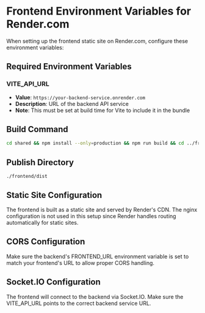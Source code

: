 # Frontend Environment Variables for Render.com

When setting up the frontend static site on Render.com, configure these environment variables:

## Required Environment Variables

### VITE_API_URL
- **Value**: `https://your-backend-service.onrender.com`
- **Description**: URL of the backend API service
- **Note**: This must be set at build time for Vite to include it in the bundle

## Build Command
```bash
cd shared && npm install --only=production && npm run build && cd ../frontend && npm install --only=production && npm run build
```

## Publish Directory
```
./frontend/dist
```

## Static Site Configuration

The frontend is built as a static site and served by Render's CDN. The nginx configuration is not used in this setup since Render handles routing automatically for static sites.

## CORS Configuration

Make sure the backend's FRONTEND_URL environment variable is set to match your frontend's URL to allow proper CORS handling.

## Socket.IO Configuration

The frontend will connect to the backend via Socket.IO. Make sure the VITE_API_URL points to the correct backend service URL.
